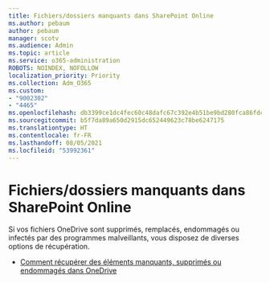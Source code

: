 ```yaml
---
title: Fichiers/dossiers manquants dans SharePoint Online
ms.author: pebaum
author: pebaum
manager: scotv
ms.audience: Admin
ms.topic: article
ms.service: o365-administration
ROBOTS: NOINDEX, NOFOLLOW
localization_priority: Priority
ms.collection: Adm_O365
ms.custom:
- "9002302"
- "4465"
ms.openlocfilehash: db3399ce1dc4fec60c48dafc67c392e4b51be9bd280fca86fdc3ef3b56ed1c6e
ms.sourcegitcommit: b5f7da89a650d2915dc652449623c78be6247175
ms.translationtype: HT
ms.contentlocale: fr-FR
ms.lasthandoff: 08/05/2021
ms.locfileid: "53992361"
---
```

# <a name="missing-filesfolders-in-sharepoint-online"></a>Fichiers/dossiers manquants dans SharePoint Online

Si vos fichiers OneDrive sont supprimés, remplacés, endommagés ou infectés par des programmes malveillants, vous disposez de diverses options de récupération.

- [Comment récupérer des éléments manquants, supprimés ou endommagés dans OneDrive](https://go.microsoft.com/fwlink/?linkid=2125166)
